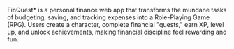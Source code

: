 FinQuest* is a personal finance web app that transforms the mundane tasks of budgeting, saving, and tracking expenses into a Role-Playing Game (RPG). Users create a character, complete financial "quests," earn XP, level up, and unlock achievements, making financial discipline feel rewarding and fun.
